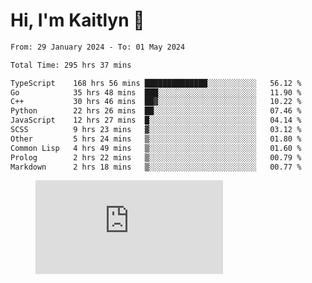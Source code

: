 # Hi, I'm Kaitlyn 👋
<!--START_SECTION:waka-->

```txt
From: 29 January 2024 - To: 01 May 2024

Total Time: 295 hrs 37 mins

TypeScript    168 hrs 56 mins ██████████████░░░░░░░░░░░   56.12 %
Go            35 hrs 48 mins  ███░░░░░░░░░░░░░░░░░░░░░░   11.90 %
C++           30 hrs 46 mins  ██▓░░░░░░░░░░░░░░░░░░░░░░   10.22 %
Python        22 hrs 26 mins  ██░░░░░░░░░░░░░░░░░░░░░░░   07.46 %
JavaScript    12 hrs 27 mins  █░░░░░░░░░░░░░░░░░░░░░░░░   04.14 %
SCSS          9 hrs 23 mins   ▓░░░░░░░░░░░░░░░░░░░░░░░░   03.12 %
Other         5 hrs 24 mins   ▒░░░░░░░░░░░░░░░░░░░░░░░░   01.80 %
Common Lisp   4 hrs 49 mins   ▒░░░░░░░░░░░░░░░░░░░░░░░░   01.60 %
Prolog        2 hrs 22 mins   ▒░░░░░░░░░░░░░░░░░░░░░░░░   00.79 %
Markdown      2 hrs 18 mins   ▒░░░░░░░░░░░░░░░░░░░░░░░░   00.77 %
```

<!--END_SECTION:waka-->

<figure><embed src="https://wakatime.com/share/@018d58bc-3d22-46c9-b2d7-4ed36fb8172d/243b5d9b-77cd-4133-89ff-dcc8f225fa18.svg"></embed></figure>
